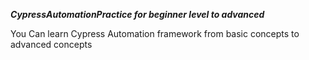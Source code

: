 _**CypressAutomationPractice for beginner level to advanced**_

You Can learn Cypress Automation framework from basic concepts to advanced concepts
